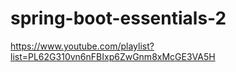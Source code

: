 # spring-boot-essentials-2

https://www.youtube.com/playlist?list=PL62G310vn6nFBIxp6ZwGnm8xMcGE3VA5H
